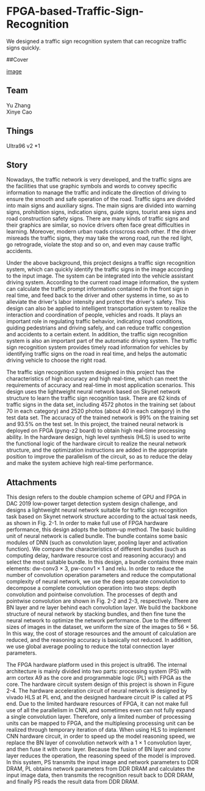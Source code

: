 # FPGA-based-Traffic-Sign-Recognition
We designed a traffic sign recognition system that can recognize traffic signs quickly. 

##Cover

[image](https://github.com/ZhangYuQAQ/FPGA-based-Traffic-Sign-Recognition/blob/master/cover.jpg)
## Team
Yu Zhang </br>
Xinye Cao 

## Things
Ultra96 v2  *1

## Story
Nowadays, the traffic network is very developed, and the traffic signs are the facilities that use graphic symbols and words to convey specific information to manage the traffic and indicate the direction of driving to ensure the smooth and safe operation of the road. Traffic signs are divided into main signs and auxiliary signs. The main signs are divided into warning signs, prohibition signs, indication signs, guide signs, tourist area signs and road construction safety signs. There are many kinds of traffic signs and their graphics are similar, so novice drivers often face great difficulties in learning. Moreover, modern urban roads crisscross each other. If the driver misreads the traffic signs, they may take the wrong road, run the red light, go retrograde, violate the stop and so on, and even may cause traffic accidents.

Under the above background, this project designs a traffic sign recognition system, which can quickly identify the traffic signs in the image according to the input image. The system can be integrated into the vehicle assistant driving system. According to the current road image information, the system can calculate the traffic prompt information contained in the front sign in real time, and feed back to the driver and other systems in time, so as to alleviate the driver's labor intensity and protect the driver's safety. This design can also be applied to intelligent transportation system to realize the interaction and coordination of people, vehicles and roads. It plays an important role in regulating traffic behavior, indicating road conditions, guiding pedestrians and driving safely, and can reduce traffic congestion and accidents to a certain extent. In addition, the traffic sign recognition system is also an important part of the automatic driving system. The traffic sign recognition system provides timely road information for vehicles by identifying traffic signs on the road in real time, and helps the automatic driving vehicle to choose the right road.

The traffic sign recognition system designed in this project has the characteristics of high accuracy and high real-time, which can meet the requirements of accuracy and real-time in most application scenarios. This design uses the lightweight neural network based on Skynet network structure to learn the traffic sign recognition task. There are 62 kinds of traffic signs in the data set, including 4572 photos in the training set (about 70 in each category) and 2520 photos (about 40 in each category) in the test data set. The accuracy of the trained network is 99% on the training set and 93.5% on the test set. In this project, the trained neural network is deployed on FPGA (pynq-z2 board) to obtain high real-time processing ability. In the hardware design, high level synthesis (HLS) is used to write the functional logic of the hardware circuit to realize the neural network structure, and the optimization instructions are added in the appropriate position to improve the parallelism of the circuit, so as to reduce the delay and make the system achieve high real-time performance.

## Attachments
This design refers to the double champion scheme of GPU and FPGA in DAC 2019 low-power target detection system design challenge, and designs a lightweight neural network suitable for traffic sign recognition task based on Skynet network structure according to the actual task needs, as shown in Fig. 2-1. In order to make full use of FPGA hardware performance, this design adopts the bottom-up method. The basic building unit of neural network is called bundle. The bundle contains some basic modules of DNN (such as convolution layer, pooling layer and activation function). We compare the characteristics of different bundles (such as computing delay, hardware resource cost and reasoning accuracy) and select the most suitable bundle. In this design, a bundle contains three main elements: dw-conv3 × 3, pw-conv1 × 1 and relu. In order to reduce the number of convolution operation parameters and reduce the computational complexity of neural network, we use the deep separate convolution to decompose a complete convolution operation into two steps: depth convolution and pointwise convolution. The processes of depth and pointwise convolution are shown in Fig. 2-2 and 2-3, respectively. There are BN layer and re layer behind each convolution layer. We build the backbone structure of neural network by stacking bundles, and then fine tune the neural network to optimize the network performance. Due to the different sizes of images in the dataset, we uniform the size of the images to 56 × 56. In this way, the cost of storage resources and the amount of calculation are reduced, and the reasoning accuracy is basically not reduced. In addition, we use global average pooling to reduce the total connection layer parameters.


The FPGA hardware platform used in this project is ultra96. The internal architecture is mainly divided into two parts: processing system (PS) with arm cortex A9 as the core and programmable logic (PL) with FPGA as the core. The hardware circuit system design of this project is shown in Figure 2-4. The hardware acceleration circuit of neural network is designed by vivado HLS at PL end, and the designed hardware circuit IP is called at PS end. Due to the limited hardware resources of FPGA, it can not make full use of all the parallelism in CNN, and sometimes even can not fully expand a single convolution layer. Therefore, only a limited number of processing units can be mapped to FPGA, and the multiplexing processing unit can be realized through temporary iteration of data. When using HLS to implement CNN hardware circuit, in order to speed up the model reasoning speed, we replace the BN layer of convolution network with a 1 × 1 convolution layer, and then fuse it with conv layer. Because the fusion of BN layer and conv layer reduces the operation, the reasoning speed of the model is improved. In this system, PS transmits the input image and network parameters to DDR DRAM, PL obtains network parameters from DDR DRAM and calculates the input image data, then transmits the recognition result back to DDR DRAM, and finally PS reads the result data from DDR DRAM.
